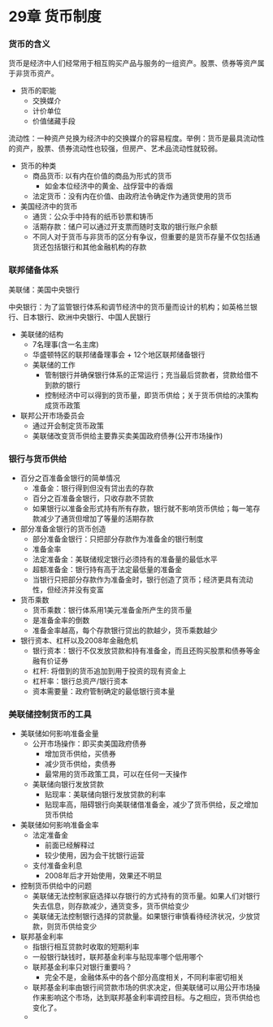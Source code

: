 # 29章 货币制度

### 货币的含义

货币是经济中人们经常用于相互购买产品与服务的一组资产。股票、债券等资产属于非货币资产。

- 货币的职能
  - 交换媒介
  - 计价单位
  - 价值储藏手段

流动性：一种资产兑换为经济中的交换媒介的容易程度。举例：货币是最具流动性的资产，股票、债券流动性也较强，但房产、艺术品流动性就较弱。

- 货币的种类
  - 商品货币: 以有内在价值的商品为形式的货币
    - 如金本位经济中的黄金、战俘营中的香烟
  - 法定货币：没有内在价值、由政府法令确定作为通货使用的货币
- 美国经济中的货币
  - 通货：公众手中持有的纸币钞票和铸币
  - 活期存款：储户可以通过开支票而随时支取的银行账户余额
  - 不同人对于货币与非货币的区分有争议，但重要的是货币存量不仅包括通货还包括银行和其他金融机构的存款

### 联邦储备体系

美联储：美国中央银行

中央银行：为了监管银行体系和调节经济中的货币量而设计的机构；如英格兰银行、日本银行、欧洲中央银行、中国人民银行

- 美联储的结构
  - 7名理事(含一名主席)
  - 华盛顿特区的联邦储备理事会 + 12个地区联邦储备银行
  - 美联储的工作
    - 管制银行并确保银行体系的正常运行；充当最后贷款者，贷款给借不到款的银行
    - 控制经济中可以得到的货币量，即货币供给；关于货币供给的决策构成货币政策
- 联邦公开市场委员会
  - 通过开会制定货币政策
  - 美联储改变货币供给主要靠买卖美国政府债券(公开市场操作)

### 银行与货币供给

- 百分之百准备金银行的简单情况
  - 准备金：银行得到但没有贷出去的存款
  - 百分之百准备金银行，只收存款不贷款
  - 如果银行以准备金形式持有所有存款，银行就不影响货币供给；每一笔存款减少了通货但增加了等量的活期存款
- 部分准备金银行的货币创造
  - 部分准备金银行：只把部分存款作为准备金的银行制度
  - 准备金率
  - 法定准备金：美联储规定银行必须持有的准备量的最低水平
  - 超额准备金：银行持有高于法定最低量的准备金
  - 当银行只把部分存款作为准备金时，银行创造了货币；经济更具有流动性，但经济并没有变富
- 货币乘数
  - 货币乘数：银行体系用1美元准备金所产生的货币量
  - 是准备金率的倒数
  - 准备金率越高，每个存款银行贷出的款越少，货币乘数越少
- 银行资本、杠杆以及2008年金融危机
  - 银行资本：银行不仅发放贷款和持有准备金，而且还购买股票和债券等金融有价证券
  - 杠杆: 将借到的货币追加到用于投资的现有资金上
  - 杠杆率：银行总资产/银行资本
  - 资本需要量：政府管制确定的最低银行资本量

### 美联储控制货币的工具

- 美联储如何影响准备金量
  - 公开市场操作：即买卖美国政府债券
    - 增加货币供给，买债券
    - 减少货币供给，卖债券
    - 最常用的货币政策工具，可以在任何一天操作
  - 美联储向银行发放贷款
    - 贴现率：美联储向银行发放贷款的利率
    - 贴现率高，阻碍银行向美联储借准备金，减少了货币供给，反之增加货币供给
- 美联储如何影响准备金率
  - 法定准备金
    - 前面已经解释过
    - 较少使用，因为会干扰银行运营
  - 支付准备金利息
    - 2008年后才开始使用，效果还不明显
- 控制货币供给中的问题
  - 美联储无法控制家庭选择以存银行的方式持有的货币量。如果人们对银行失去信息，则存款减少，通货变多，货币供给变少
  - 美联储无法控制银行选择的贷款量。如果银行审慎看待经济状况，少放贷款，则货币供给变少
- 联邦基金利率
  - 指银行相互贷款时收取的短期利率
  - 一般银行缺钱时，联邦基金利率与贴现率哪个低用哪个
  - 联邦基金利率只对银行重要吗？
    - 完全不是，金融体系中的各个部分高度相关，不同利率密切相关
  - 联邦基金利率由银行间贷款市场的供求决定，但美联储可以用公开市场操作来影响这个市场，达到联邦基金利率调控目标。与之相应，货币供给也变化了。
  - 